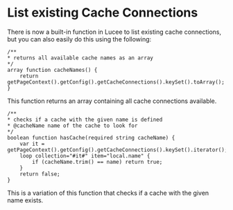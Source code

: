 <!--
{
  "title": "List existing Cache Connections",
  "id": "list-existing-cache-conn",
  "categories": [
    "cache"
  ],
  "description": "List existing Cache Connections available in Lucee.",
  "keywords": [
    "Cache",
    "Cache connections",
    "List cache",
    "hasCache",
    "cacheNames",
    "Lucee"
  ]
}
-->
# List existing Cache Connections

There is now a built-in function in Lucee to list existing cache connections, but you can also easily do this using the following:

```cfs
/**
* returns all available cache names as an array
*/
array function cacheNames() {
    return getPageContext().getConfig().getCacheConnections().keySet().toArray();
}
```

This function returns an array containing all cache connections available.

```cfs
/**
* checks if a cache with the given name is defined
* @cacheName name of the cache to look for
*/
boolean function hasCache(required string cacheName) {
    var it = getPageContext().getConfig().getCacheConnections().keySet().iterator();
    loop collection="#it#" item="local.name" {
        if (cacheName.trim() == name) return true;
    }
    return false;
}
```

This is a variation of this function that checks if a cache with the given name exists.